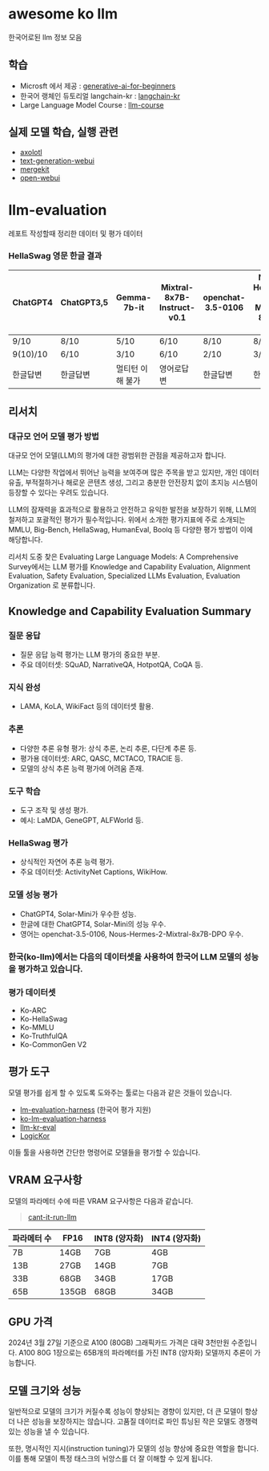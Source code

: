 # awesome ko llm
한국어로된 llm 정보 모음

## 학습
- Microsft 에서 제공 : [generative-ai-for-beginners](https://github.com/microsoft/generative-ai-for-beginners)
- 한국어 랭체인 듀토리얼 langchain-kr : [langchain-kr](https://github.com/teddylee777/langchain-kr)
- Large Language Model Course : [llm-course](https://github.com/mlabonne/llm-course)

## 실제 모델 학습, 실행 관련
- [axolotl](https://github.com/OpenAccess-AI-Collective/axolotl)
- [text-generation-webui](https://github.com/oobabooga/text-generation-webui)
- [mergekit](https://github.com/arcee-ai/mergekit)
- [open-webui](https://github.com/open-webui/open-webui)

# llm-evaluation 
레포트 작성할때 정리한 데이터 및 평가 데이터


### HellaSwag 영문 한글 결과
| ChatGPT4 | ChatGPT3,5 | Gemma-7b-it | Mixtral-8x7B-Instruct-v0.1 | openchat-3.5-0106 | Nous-Hermes-2-Mixtral-8x7B-DPO | Solar-Mini | qwen:14B |
|----------|------------|-------------|----------------------------|-------------------|--------------------------------|------------|----------|
| 9/10     | 8/10       | 5/10        | 6/10                       | 8/10              | 8/10                           | 7/10       | 7/10     |  - 영문
| 9(10)/10 | 6/10       | 3/10        | 6/10                       | 2/10              | 3/10                           | 7(8)/10    | 6/10     |  - 한글
| 한글답변  | 한글답변    |멀티턴 이해 불가 | 영어로답변 | 한글답변    | 한글답변           | 한글답변                       | 한글답변    | 한글답변  |

## 리서치

### 대규모 언어 모델 평가 방법

대규모 언어 모델(LLM)의 평가에 대한 광범위한 관점을 제공하고자 합니다. 

LLM는 다양한 작업에서 뛰어난 능력을 보여주며 많은 주목을 받고 있지만, 개인 데이터 유출, 부적절하거나 해로운 콘텐츠 생성, 그리고 충분한 안전장치 없이 초지능 시스템이 등장할 수 있다는 우려도 있습니다. 

LLM의 잠재력을 효과적으로 활용하고 안전하고 유익한 발전을 보장하기 위해, LLM의 철저하고 포괄적인 평가가 필수적입니다. 위에서 소개한 평가지표에 주로 소개되는 MMLU, Big-Bench, HellaSwag, HumanEval, Boolq 등 다양한 평가 방법이 이에 해당합니다. 

리서치 도중 찾은 Evaluating Large Language Models: A Comprehensive Survey에서는 LLM 평가를 Knowledge and Capability Evaluation, Alignment Evaluation, Safety Evaluation, Specialized LLMs Evaluation, Evaluation Organization 로 분류합니다.

## Knowledge and Capability Evaluation Summary

### 질문 응답
- 질문 응답 능력 평가는 LLM 평가의 중요한 부분.
- 주요 데이터셋: SQuAD, NarrativeQA, HotpotQA, CoQA 등.
  
### 지식 완성
- LAMA, KoLA, WikiFact 등의 데이터셋 활용.
  
### 추론
- 다양한 추론 유형 평가: 상식 추론, 논리 추론, 다단계 추론 등.
- 평가용 데이터셋: ARC, QASC, MCTACO, TRACIE 등.
- 모델의 상식 추론 능력 평가에 어려움 존재.
  
### 도구 학습
- 도구 조작 및 생성 평가.
- 예시: LaMDA, GeneGPT, ALFWorld 등.
  
### HellaSwag 평가
- 상식적인 자연어 추론 능력 평가.
- 주요 데이터셋: ActivityNet Captions, WikiHow.
  
### 모델 성능 평가
- ChatGPT4, Solar-Mini가 우수한 성능.
- 한글에 대한 ChatGPT4, Solar-Mini의 성능 우수.
- 영어는 openchat-3.5-0106, Nous-Hermes-2-Mixtral-8x7B-DPO 우수.


### 한국(ko-llm)에서는 다음의 데이터셋을 사용하여 한국어 LLM 모델의 성능을 평가하고 있습니다.
### 평가 데이터셋
- Ko-ARC
- Ko-HellaSwag  
- Ko-MMLU
- Ko-TruthfulQA
- Ko-CommonGen V2

## 평가 도구

모델 평가를 쉽게 할 수 있도록 도와주는 툴로는 다음과 같은 것들이 있습니다.

- [lm-evaluation-harness](https://github.com/EleutherAI/lm-evaluation-harness) (한국어 평가 지원)
- [ko-lm-evaluation-harness](https://github.com/Beomi/ko-lm-evaluation-harness)
- [llm-kr-eval](https://github.com/wandb/llm-kr-eval)
- [LogicKor](https://github.com/StableFluffy/LogicKor)

이들 툴을 사용하면 간단한 명령어로 모델들을 평가할 수 있습니다.

## VRAM 요구사항

모델의 파라메터 수에 따른 VRAM 요구사항은 다음과 같습니다.
> [cant-it-run-llm](https://huggingface.co/spaces/Vokturz/can-it-run-llm)

| 파라메터 수 | FP16 | INT8 (양자화) | INT4 (양자화) |
|-------------|------|----------------|----------------|
| 7B          | 14GB | 7GB            | 4GB            |
| 13B         | 27GB | 14GB           | 7GB            |
| 33B         | 68GB | 34GB           | 17GB           |
| 65B         | 135GB| 68GB           | 34GB           |

## GPU 가격

2024년 3월 27일 기준으로 A100 (80GB) 그래픽카드 가격은 대략 3천만원 수준입니다. A100 80G 1장으로는 65B개의 파라메터를 가진 INT8 (양자화) 모델까지 추론이 가능합니다.

## 모델 크기와 성능

일반적으로 모델의 크기가 커질수록 성능이 향상되는 경향이 있지만, 더 큰 모델이 항상 더 나은 성능을 보장하지는 않습니다. 고품질 데이터로 파인 튜닝된 작은 모델도 경쟁력 있는 성능을 낼 수 있습니다.

또한, 명시적인 지시(instruction tuning)가 모델의 성능 향상에 중요한 역할을 합니다. 이를 통해 모델이 특정 태스크의 뉘앙스를 더 잘 이해할 수 있게 됩니다.
